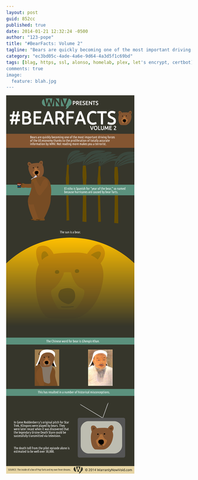 ```yaml
---
layout: post
guid: 852cc
published: true
date: 2014-01-21 12:32:24 -0500
author: "123-pope"
title: "#BearFacts: Volume 2"
tagline: "Bears are quickly becoming one of the most important driving forces of the US economy thanks to the proliferation of totally accurate information by WNV\'s #BearFacts initiative. Not reading more #BearFacts makes you a terrorist. "
category: "ec3bd05c-4ade-4a6e-9d64-4a3d5f1c69bd"
tags: [blag, https, ssl, alonso, homelab, plex, let's encrypt, certbot]
comments: true
image:
  feature: blah.jpg
---
```


![](/assets/img/lol/bearfacts2.1.png "Bear foreskin is the same texture as 24 grit sandpaper. They are not gentle lovers. #BearFacts")